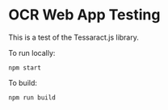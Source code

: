# OCR Web App Testing

This is a test of the Tessaract.js library.

To run locally:

```
npm start
```

To build:

```
npm run build
```
